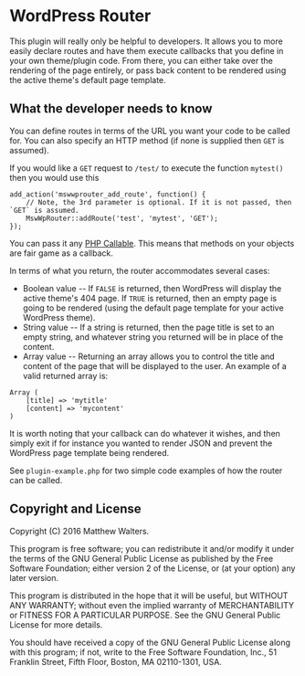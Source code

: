 # WordPress Router

This plugin will really only be helpful to developers. It allows you to more easily declare routes and have them execute callbacks that you define in your own theme/plugin code. From there, you can either take over the rendering of the page entirely, or pass back content to be rendered using the active theme's default page template.

## What the developer needs to know

You can define routes in terms of the URL you want your code to be called for. You can also specify an HTTP method (if none is supplied then `GET` is assumed).

If you would like a `GET` request to `/test/` to execute the function `mytest()` then you would use this

```
add_action('mswwprouter_add_route', function() {
    // Note, the 3rd parameter is optional. If it is not passed, then `GET` is assumed.
    MswWpRouter::addRoute('test', 'mytest', 'GET');
});
```

You can pass it any [PHP Callable](http://php.net/manual/en/language.types.callable.php). This means that methods on your objects are fair game as a callback.

In terms of what you return, the router accommodates several cases:

* Boolean value -- If `FALSE` is returned, then WordPress will display the active theme's 404 page. If `TRUE` is returned, then an empty page is going to be rendered (using the default page template for your active WordPress theme).
* String value -- If a string is returned, then the page title is set to an empty string, and whatever string you returned will be in place of the content.
* Array value -- Returning an array allows you to control the title and content of the page that will be displayed to the user. An example of a valid returned array is:

```
Array (
    [title] => 'mytitle'
    [content] => 'mycontent'
)
```

It is worth noting that your callback can do whatever it wishes, and then simply exit if for instance you wanted to render JSON and prevent the WordPress page template being rendered.

See `plugin-example.php` for two simple code examples of how the router can be called.

## Copyright and License

Copyright (C) 2016 Matthew Walters.

This program is free software; you can redistribute it and/or
modify it under the terms of the GNU General Public License
as published by the Free Software Foundation; either version 2
of the License, or (at your option) any later version.

This program is distributed in the hope that it will be useful,
but WITHOUT ANY WARRANTY; without even the implied warranty of
MERCHANTABILITY or FITNESS FOR A PARTICULAR PURPOSE.  See the
GNU General Public License for more details.

You should have received a copy of the GNU General Public License
along with this program; if not, write to the Free Software
Foundation, Inc., 51 Franklin Street, Fifth Floor, Boston, MA  02110-1301, USA.
